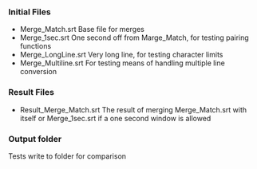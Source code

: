 
### Initial Files
- Merge_Match.srt
  Base file for merges
- Merge_1sec.srt
  One second off from Marge_Match, for testing pairing functions
- Merge_LongLine.srt
  Very long line, for testing character limits
- Merge_Multiline.srt
  For testing means of handling multiple line conversion

### Result Files
- Result_Merge_Match.srt
  The result of merging Merge_Match.srt with itself or Merge_1sec.srt if a one second window is allowed

### Output folder
Tests write to folder for comparison
